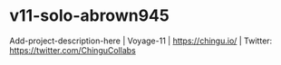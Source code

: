# v11-solo-abrown945
Add-project-description-here | Voyage-11 | https://chingu.io/ | Twitter: https://twitter.com/ChinguCollabs

